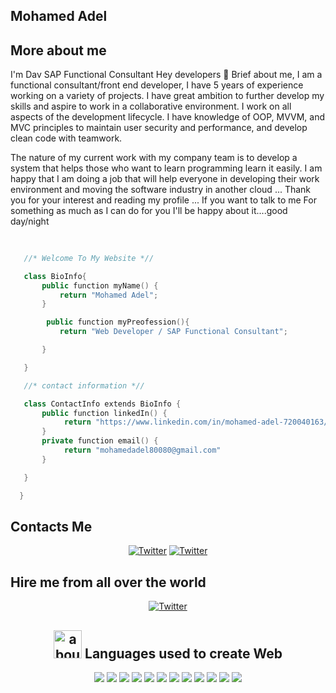 
## Mohamed Adel

## More about me


I'm Dav
SAP Functional Consultant
Hey developers 👋
Brief about me, I am a functional consultant/front end developer, I have 5 years of experience working on a variety of projects.
I have great ambition to further develop my skills and aspire to work in a collaborative environment. I work on all aspects of the development lifecycle.
I have knowledge of OOP, MVVM, and MVC principles to maintain user security and performance, and develop clean code with teamwork.

The nature of my current work with my company team is to develop a system that helps those who want to learn programming learn it easily. I am happy that I am doing a job that will help everyone in developing their work environment and moving the software industry in another cloud ... Thank you for your interest and reading my profile ... If you want to talk to me For something as much as I can do for you I'll be happy about it....good day/night


 ```kotlin
    
    
    //* Welcome To My Website *//

    class BioInfo{
        public function myName() {
            return "Mohamed Adel";
        }

         public function myPreofession(){
            return "Web Developer / SAP Functional Consultant";

        }

    }

    //* contact information *//

    class ContactInfo extends BioInfo {
        public function linkedIn() {
             return "https://www.linkedin.com/in/mohamed-adel-720040163/";
        }
        private function email() {
             return "mohamedadel80080@gmail.com"
        }

    }

   }
```

##  Contacts Me
<div align="center">
 <a href="https://twitter.com/Mohamed800803"><img alt="Twitter" src="https://img.shields.io/badge/Twitter-1DA1F2?style=for-the-badge&logo=twitter&logoColor=white"></a>
 <a href="https://www.linkedin.com/in/mohamed-adel-720040163/"><img alt="Twitter" src="https://img.shields.io/badge/LinkedIn-0077B5?style=for-the-badge&logo=linkedin&logoColor=white"></a>


 </div>

 ##  Hire me from all over the world
<div align="center">
 <a href="https://www.freelancer.com/u/reconnect176"><img alt="Twitter" src="https://img.shields.io/badge/Freelancer-29B2FE?style=for-the-badge&logo=Freelancer&logoColor=white"></a>




 

 


## <img width="45" alt="about" src="https://cdn-icons-png.flaticon.com/512/868/868786.png"> Languages used to create Web
<div align="center">

<img src="https://img.shields.io/badge/html5-%23E34F26.svg?style=for-the-badge&logo=html5&logoColor=white">

<img src="https://img.shields.io/badge/css3-%231572B6.svg?style=for-the-badge&logo=css3&logoColor=white">

<img src="https://img.shields.io/badge/javascript-%23323330.svg?style=for-the-badge&logo=javascript&logoColor=%23F7DF1E">

<img src="https://img.shields.io/badge/bootstrap-%23563D7C.svg?style=for-the-badge&logo=bootstrap&logoColor=white">
 
<img src="https://img.shields.io/badge/python-3670A0?style=for-the-badge&logo=python&logoColor=ffdd54">



<img src="https://img.shields.io/badge/jquery-%230769AD.svg?style=for-the-badge&logo=jquery&logoColor=white">
<img src="https://img.shields.io/badge/php-%230769AD.svg?style=for-the-badge&logo=php&logoColor=white">
<img src="https://img.shields.io/badge/laravel-%230769AD.svg?style=for-the-badge&logo=laravel&logoColor=white">
<img src="https://img.shields.io/badge/django-%23092E20.svg?style=for-the-badge&logo=django&logoColor=white">






<img src="https://img.shields.io/badge/rxjs-%23B7178C.svg?style=for-the-badge&logo=reactivex&logoColor=white">






<img src="https://img.shields.io/badge/git-%23F05033.svg?style=for-the-badge&logo=git&logoColor=white">


<img src="https://img.shields.io/badge/mysql-%2300f.svg?style=for-the-badge&logo=mysql&logoColor=white">
</div>












